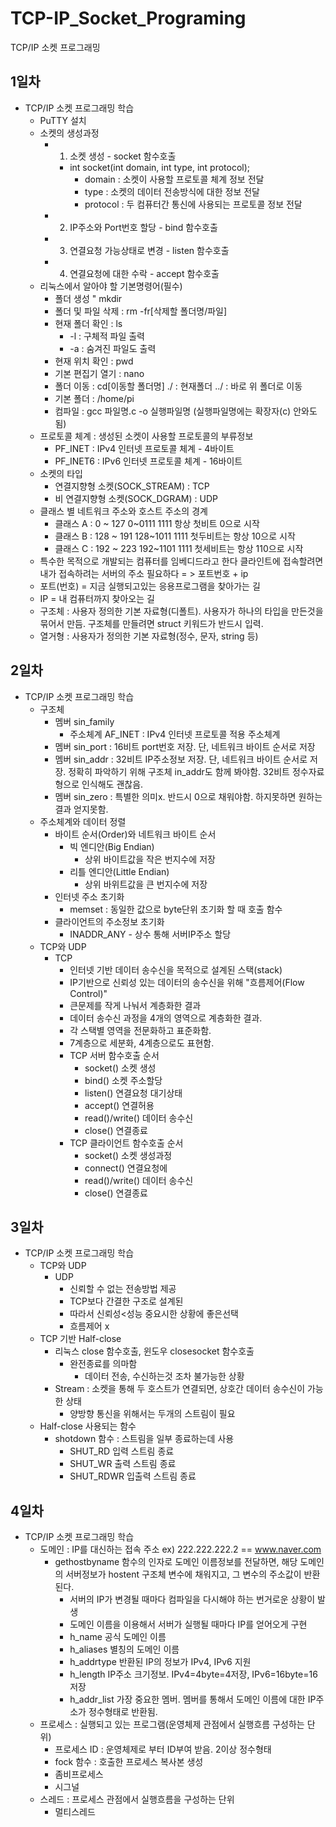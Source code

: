 # TCP-IP_Socket_Programing
TCP/IP 소켓 프로그래밍

## 1일차
- TCP/IP 소켓 프로그래밍 학습
	- PuTTY 설치
	- 소켓의 생성과정
		- 1. 소켓 생성 - socket 함수호출
			- int socket(int domain, int type, int protocol);
				- domain : 소켓이 사용할 프로토콜 체계 정보 전달
				- type : 소켓의 데이터 전송방식에 대한 정보 전달
				- protocol : 두 컴퓨터간 통신에 사용되는 프로토콜 정보 전달
		- 2. IP주소와 Port번호 할당 - bind 함수호출
		- 3. 연결요청 가능상태로 변경 - listen 함수호출
		- 4. 연결요청에 대한 수락 - accept 함수호출
	- 리눅스에서 알아야 할 기본명령어(필수)
		- 폴더 생성 " mkdir
		- 폴더 및 파일 삭제 : rm -fr[삭제할 폴더명/파일]
		- 현재 폴더 확인 : ls
			- -l : 구체적 파일 출력 
			- -a : 숨겨진 파일도 출력
		- 현재 위치 확인 : pwd
		- 기본 편집기 열기 : nano
		- 폴더 이동 : cd[이동할 폴더명]
					  ./ : 현재폴더 ../ : 바로 위 폴더로 이동
		- 기본 폴더 : /home/pi
		- 컴파일 : gcc 파일명.c -o 실행파일명  (실행파일명에는 확장자(c) 안와도됨)
	- 프로토콜 체계 : 생성된 소켓이 사용할 프로토콜의 부류정보
		- PF_INET : IPv4 인터넷 프로토콜 체계 - 4바이트
		- PF_INET6 : IPv6 인터넷 프로토콜 체계 - 16바이트
	- 소켓의 타입
		- 연결지향형 소켓(SOCK_STREAM) : TCP
		- 비 연결지향형 소켓(SOCK_DGRAM) : UDP
	- 클래스 별 네트워크 주소와 호스트 주소의 경계
		- 클래스 A : 0 ~ 127   0~0111 1111   항상 첫비트 0으로 시작 
		- 클래스 B : 128 ~ 191 128~1011 1111 첫두비트는 항상 10으로 시작
		- 클래스 C : 192 ~ 223 192~1101 1111 첫세비트는 항상 110으로 시작
	- 특수한 목적으로 개발되는 컴퓨터를 임베디드라고 한다
	  클라인트에 접속할려면 내가 접속하려는 서버의 주소 필요하다 = > 포트번호 + ip
	- 포트(번호) = 지금 실행되고있는 응용프로그램을      찾아가는 길
	- IP = 내 컴퓨터까지 찾아오는 길
	- 구조체 : 사용자 정의한 기본 자료형(디폴트). 사용자가 하나의 타입을 만든것을 묶어서 만듬.
	구조체를 만들려면 struct 키워드가 반드시 입력.
	- 열거형 : 사용자가 정의한 기본 자료형(정수, 문자, string 등)

## 2일차
- TCP/IP 소켓 프로그래밍 학습
	- 구조체 
		- 멤버 sin_family
			- 주소체계 AF_INET : IPv4 인터넷 프로토콜 적용 주소체계
		- 멤버 sin_port : 16비트 port번호 저장. 단, 네트워크 바이트 순서로 저장
		- 멤버 sin_addr : 32비트 IP주소정보 저장. 단, 네트워크 바이트 순서로 저장. 정확히 파악하기 위해 구조체 in_addr도 함께 봐야함. 32비트 정수자료형으로 인식해도 괜찮음.
		- 멤버 sin_zero : 특별한 의미x. 반드시 0으로 채워야함. 하지못하면 원하는 결과 얻지못함.
	- 주소체계와 데이터 정렬
		- 바이트 순서(Order)와 네트워크 바이트 순서
			- 빅 엔디안(Big Endian)
				- 상위 바이트값을 작은 번지수에 저장
			- 리틀 엔디안(Little Endian)
				- 상위 바위트값을 큰 번지수에 저장
		- 인터넷 주소 초기화
			- memset : 동일한 값으로 byte단위 초기화 할 때 호출 함수
		- 클라이언트의 주소정보 초기화
			- INADDR_ANY - 상수 통해 서버IP주소 할당
	- TCP와 UDP
		- TCP
			- 인터넷 기반 데이터 송수신을 목적으로 설계된 스택(stack)
			- IP기반으로 신뢰성 있는 데이터의 송수신을 위해 "흐름제어(Flow Control)"
			- 큰문제를 작게 나눠서 계층화한 결과
			- 데이터 송수신 과정을 4개의 영역으로 계층화한 결과.
			- 각 스택별 영역을 전문화하고 표준화함.
			- 7계층으로 세분화, 4계층으로도 표현함.
			- TCP 서버 함수호출 순서
				- socket() 소켓 생성
				- bind() 소켓 주소할당
				- listen() 연결요청 대기상태
				- accept() 연결허용
				- read()/write() 데이터 송수신
				- close() 연결종료
			- TCP 클라이언트 함수호출 순서
				- socket() 소켓 생성과정
				- connect() 연결요청에
				- read()/write() 데이터 송수신
				- close() 연결종료

## 3일차
- TCP/IP 소켓 프로그래밍 학습
	- TCP와 UDP
		- UDP
			- 신뢰할 수 없는 전송방법 제공
			- TCP보다 간결한 구조로 설계된
			- 따라서 신뢰성<성능 중요시한 상황에 좋은선택
			- 흐름제어 x
	- TCP 기반 Half-close
		- 리눅스 close 함수호출, 윈도우 closesocket 함수호출
			- 완전종료를 의마함
				- 데이터 전송, 수신하는것 조차 불가능한 상황
		- Stream : 소켓을 통해 두 호스트가 연결되면, 상호간 데이터 송수신이 가능한 상태
			- 양방향 통신을 위해서는 두개의 스트림이 필요
	- Half-close 사용되는 함수
		- shotdown 함수 : 스트림을 일부 종료하는데 사용
			- SHUT_RD   입력 스트림 종료
			- SHUT_WR   출력 스트림 종료
			- SHUT_RDWR 입출력 스트림 종료

## 4일차
- TCP/IP 소켓 프로그래밍 학습
	- 도메인 : IP를 대신하는 접속 주소
		ex) 222.222.222.2 == www.naver.com
		- gethostbyname 함수의 인자로 도메인 이름정보를 전달하면, 해당 도메인의 서버정보가 hostent 구조체 변수에 채워지고, 그 변수의 주소값이 반환된다.
			- 서버의 IP가 변경될 때마다 컴파일을 다시해야 하는 번거로운 상황이 발생
			- 도메인 이름을 이용해서 서버가 실행될 때마다 IP를 얻어오게 구현
			- h_name 공식 도메인 이름
			- h_aliases 별칭의 도메인 이름
			- h_addrtype 반환된 IP의 정보가 IPv4, IPv6 지원
			- h_length IP주소 크기정보. IPv4=4byte=4저장, IPv6=16byte=16저장
			- h_addr_list 가장 중요한 멤버. 멤버를 통해서 도메인 이름에 대한 IP주소가 정수형태로 반환됨.
	- 프로세스 : 실행되고 있는 프로그램(운영체제 관점에서 실행흐름 구성하는 단위)
		- 프로세스 ID : 운영체제로 부터 ID부여 받음. 2이상 정수형태
		- fock 함수 : 호출한 프로세스 복사본 생성
		- 좀비프로세스
		- 시그널
	- 스레드 : 프로세스 관점에서 실행흐름을 구성하는 단위
		- 멀티스레드